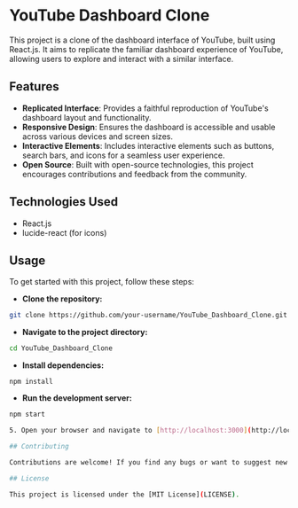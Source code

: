# YouTube Dashboard Clone

This project is a clone of the dashboard interface of YouTube, built using React.js. It aims to replicate the familiar dashboard experience of YouTube, allowing users to explore and interact with a similar interface.

## Features

- **Replicated Interface**: Provides a faithful reproduction of YouTube's dashboard layout and functionality.
- **Responsive Design**: Ensures the dashboard is accessible and usable across various devices and screen sizes.
- **Interactive Elements**: Includes interactive elements such as buttons, search bars, and icons for a seamless user experience.
- **Open Source**: Built with open-source technologies, this project encourages contributions and feedback from the community.

## Technologies Used

- React.js
- lucide-react (for icons)

## Usage

To get started with this project, follow these steps:

* **Clone the repository:**

```bash
git clone https://github.com/your-username/YouTube_Dashboard_Clone.git
```

* **Navigate to the project directory:**

```bash
cd YouTube_Dashboard_Clone

```

* **Install dependencies:**

```
npm install 
```

* **Run the development server:**

```bash
npm start

5. Open your browser and navigate to [http://localhost:3000](http://localhost:3000) to view the dashboard.

## Contributing

Contributions are welcome! If you find any bugs or want to suggest new features, please open an issue or submit a pull request. For major changes, please open an issue first to discuss the proposed changes.

## License

This project is licensed under the [MIT License](LICENSE).

```
